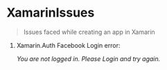 # XamarinIssues
> Issues faced while creating an app in Xamarin

1. Xamarin.Auth Facebook Login error: 
	
    *You are not logged in. Please Login and try again.*